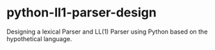 # python-ll1-parser-design
Designing a lexical Parser and LL(1) Parser using Python based on the hypothetical language.

